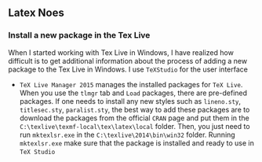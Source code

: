 ## Latex Noes

### Install a new package in the Tex Live 
When I started working with Tex Live in Windows, I have realized how difficult is to get additional information about the process of adding a new package to the Tex Live in Windows. I use `TeXStudio` for the user interface

* `TeX Live Manager 2015` manages the installed packages for `TeX Live`. When you use the `tlmgr` tab and `Load` packages, there are pre-defined packages. If one needs to install any new styles such as `lineno.sty`, `titlesec.sty`, `paralist.sty`, the best way to add these packages are to download the packages from the official `CRAN` page and put them in the `C:\texlive\texmf-local\tex\latex\local` folder. Then, you just need to run `mktexlsr.exe` in the `C:\texlive\2014\bin\win32` folder. Running `mktexlsr.exe` make sure that the package is installed and ready to use in `TeX Studio`

